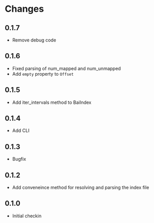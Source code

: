 # Changes

## 0.1.7

* Remove debug code

## 0.1.6

* Fixed parsing of num_mapped and num_unmapped 
* Add `empty` property to `Offset`

## 0.1.5

* Add iter_intervals method to BaiIndex

## 0.1.4

* Add CLI

## 0.1.3

* Bugfix

## 0.1.2

* Add conveneince method for resolving and parsing the index file

## 0.1.0

* Initial checkin